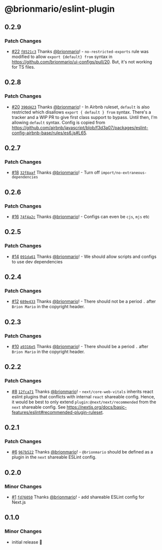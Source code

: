# @brionmario/eslint-plugin

## 0.2.9

### Patch Changes

- [#22](https://github.com/brionmario/ui-configs/pull/22) [`f8521c3`](https://github.com/brionmario/ui-configs/commit/f8521c315184883fcdc5fe281c53550ad8b9464f) Thanks [@brionmario](https://github.com/brionmario)! - `no-restricted-exports` rule was modified to allow `export {default} from` syntax in https://github.com/brionmario/ui-configs/pull/20. But, it's not working for TS files.

## 0.2.8

### Patch Changes

- [#20](https://github.com/brionmario/ui-configs/pull/20) [`390d423`](https://github.com/brionmario/ui-configs/commit/390d42355bd402b3d1fdf6101f5afd2cb59e1b29) Thanks [@brionmario](https://github.com/brionmario)! - In Airbnb ruleset, `default` is also restricted which disallows `export { default } from` syntax. There's a tracker and a WIP PR to give first class support to bypass. Until then, I'm allowing `default` syntax. Config is copied from https://github.com/airbnb/javascript/blob/f3d3a07/packages/eslint-config-airbnb-base/rules/es6.js#L65.

## 0.2.7

### Patch Changes

- [#18](https://github.com/brionmario/ui-configs/pull/18) [`32f8aaf`](https://github.com/brionmario/ui-configs/commit/32f8aaf6b228a071e5c5c634b7818d7247578c4b) Thanks [@brionmario](https://github.com/brionmario)! - Turn off `import/no-extraneous-dependencies`

## 0.2.6

### Patch Changes

- [#16](https://github.com/brionmario/ui-configs/pull/16) [`74f4a2c`](https://github.com/brionmario/ui-configs/commit/74f4a2c0bc5c0b427d6779cf094b97dac0b7685c) Thanks [@brionmario](https://github.com/brionmario)! - Configs can even be `cjs`, `mjs` etc

## 0.2.5

### Patch Changes

- [#14](https://github.com/brionmario/ui-configs/pull/14) [`091da61`](https://github.com/brionmario/ui-configs/commit/091da61f439c02e0098b4b0051fb8275b88c6beb) Thanks [@brionmario](https://github.com/brionmario)! - We should allow scripts and configs to use dev dependencies

## 0.2.4

### Patch Changes

- [#12](https://github.com/brionmario/ui-configs/pull/12) [`689e433`](https://github.com/brionmario/ui-configs/commit/689e4333aa2a468b993be8bed49fee003ee08a16) Thanks [@brionmario](https://github.com/brionmario)! - There should not be a period `.` after `Brion Mario` in the copyright header.

## 0.2.3

### Patch Changes

- [#10](https://github.com/brionmario/ui-configs/pull/10) [`a9316e5`](https://github.com/brionmario/ui-configs/commit/a9316e5feac26c96ec054afbdd04c4e94bb7d824) Thanks [@brionmario](https://github.com/brionmario)! - There should be a period `.` after `Brion Mario` in the copyright header.

## 0.2.2

### Patch Changes

- [#8](https://github.com/brionmario/ui-configs/pull/8) [`12fca71`](https://github.com/brionmario/ui-configs/commit/12fca719df429fce80e4f07624ff8b8e19699e5f) Thanks [@brionmario](https://github.com/brionmario)! - `next/core-web-vitals` inherits react eslint plugins that conflicts with internal `react` shareable config. Hence, it would be best to only extend `plugin:@next/next/recommended` from the `next` shareable config. See https://nextjs.org/docs/basic-features/eslint#recommended-plugin-ruleset.

## 0.2.1

### Patch Changes

- [#6](https://github.com/brionmario/ui-configs/pull/6) [`967b522`](https://github.com/brionmario/ui-configs/commit/967b522141be43e558a0555c0b3a9672dfdcc118) Thanks [@brionmario](https://github.com/brionmario)! - `@brionmario` should be defined as a plugin in the `next` shareable ESLint config.

## 0.2.0

### Minor Changes

- [#1](https://github.com/brionmario/ui-configs/pull/1) [`fd76050`](https://github.com/brionmario/ui-configs/commit/fd7605085b4f6723f55526c49b88c4d0256c465e) Thanks [@brionmario](https://github.com/brionmario)! - add shareable ESLint config for Next.js

## 0.1.0

### Minor Changes

- initial release 🎉
